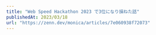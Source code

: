 ```yaml
---
title: "Web Speed Hackathon 2023 で3位になり損ねた話"
publishedAt: 2023/03/18
url: "https://zenn.dev/monica/articles/7e060938f72073"
---
```

